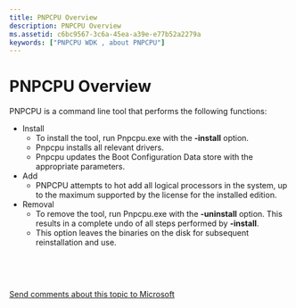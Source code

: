 ```yaml
---
title: PNPCPU Overview
description: PNPCPU Overview
ms.assetid: c6bc9567-3c6a-45ea-a39e-e77b52a2279a
keywords: ["PNPCPU WDK , about PNPCPU"]
---
```


# PNPCPU Overview


PNPCPU is a command line tool that performs the following functions:

-   Install
    -   To install the tool, run Pnpcpu.exe with the **-install** option.
    -   Pnpcpu installs all relevant drivers.
    -   Pnpcpu updates the Boot Configuration Data store with the appropriate parameters.
-   Add
    -   PNPCPU attempts to hot add all logical processors in the system, up to the maximum supported by the license for the installed edition.
-   Removal
    -   To remove the tool, run Pnpcpu.exe with the **-uninstall** option. This results in a complete undo of all steps performed by **-install**.
    -   This option leaves the binaries on the disk for subsequent reinstallation and use.

 

 

[Send comments about this topic to Microsoft](mailto:wsddocfb@microsoft.com?subject=Documentation%20feedback%20[devtest\devtest]:%20PNPCPU%20Overview%20%20RELEASE:%20%2811/17/2016%29&body=%0A%0APRIVACY%20STATEMENT%0A%0AWe%20use%20your%20feedback%20to%20improve%20the%20documentation.%20We%20don't%20use%20your%20email%20address%20for%20any%20other%20purpose,%20and%20we'll%20remove%20your%20email%20address%20from%20our%20system%20after%20the%20issue%20that%20you're%20reporting%20is%20fixed.%20While%20we're%20working%20to%20fix%20this%20issue,%20we%20might%20send%20you%20an%20email%20message%20to%20ask%20for%20more%20info.%20Later,%20we%20might%20also%20send%20you%20an%20email%20message%20to%20let%20you%20know%20that%20we've%20addressed%20your%20feedback.%0A%0AFor%20more%20info%20about%20Microsoft's%20privacy%20policy,%20see%20http://privacy.microsoft.com/default.aspx. "Send comments about this topic to Microsoft")




